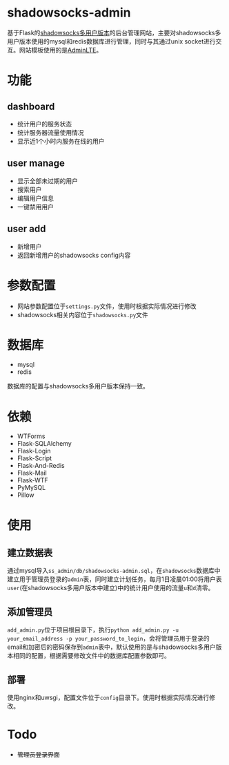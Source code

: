 # shadowsocks-admin
基于Flask的[shadowsocks多用户版本](https://github.com/arrti/shadowsocks/tree/multiuser)的后台管理网站，主要对shadowsocks多用户版本使用的mysql和redis数据库进行管理，同时与其通过unix socket进行交互。网站模板使用的是[AdminLTE](https://github.com/almasaeed2010/AdminLTE)。
# 功能
## dashboard  
* 统计用户的服务状态
* 统计服务器流量使用情况
* 显示近1个小时内服务在线的用户

## user manage
* 显示全部未过期的用户
* 搜索用户
* 编辑用户信息
* 一键禁用用户

## user add
* 新增用户
* 返回新增用户的shadowsocks config内容

# 参数配置
* 网站参数配置位于`settings.py`文件，使用时根据实际情况进行修改
* shadowsocks相关内容位于`shadowsocks.py`文件  

# 数据库
* mysql  
* redis  

数据库的配置与shadowsocks多用户版本保持一致。

# 依赖
* WTForms
* Flask-SQLAlchemy
* Flask-Login
* Flask-Script
* Flask-And-Redis
* Flask-Mail
* Flask-WTF
* PyMySQL
* Pillow

# 使用

## 建立数据表
通过mysql导入`ss_admin/db/shadowsocks-admin.sql`，在`shadowsocks`数据库中建立用于管理员登录的`admin`表，同时建立计划任务，每月1日凌晨01:00将用户表`user`(在shadowsocks多用户版本中建立)中的统计用户使用的流量`u`和`d`清零。

## 添加管理员
`add_admin.py`位于项目根目录下，执行`python add_admin.py -u your_email_address -p your_password_to_login`，会将管理员用于登录的email和加密后的密码保存到`admin`表中，默认使用的是与shadowsocks多用户版本相同的配置，根据需要修改文件中的数据库配置参数即可。  

## 部署
使用nginx和uwsgi，配置文件位于`config`目录下。使用时根据实际情况进行修改。

# Todo
* <s>管理员登录界面</s>